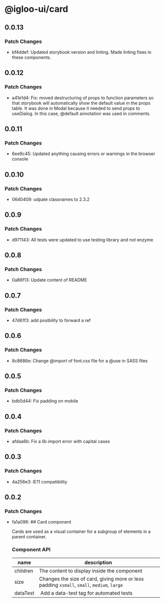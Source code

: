 # @igloo-ui/card

## 0.0.13

### Patch Changes

- bf4ddef: Updated storybook version and linting. Made linting fixes in these components.

## 0.0.12

### Patch Changes

- a41e1d4: Fix: moved destructuring of props to function parameters so that storybook will automatically show the default value in the props table. It was done in Modal because it needed to send props to useDialog. In this case, @default annotation was used in comments.

## 0.0.11

### Patch Changes

- 6ee9c45: Updated anything causing errors or warnings in the browser console

## 0.0.10

### Patch Changes

- 0640409: udpate classnames to 2.3.2

## 0.0.9

### Patch Changes

- d971143: All tests were updated to use testing library and not enzyme

## 0.0.8

### Patch Changes

- 0a86f13: Update content of README

## 0.0.7

### Patch Changes

- 47d61f3: add posibility to forward a ref

## 0.0.6

### Patch Changes

- 8c8686e: Change @import of font.css file for a @use in SASS files

## 0.0.5

### Patch Changes

- bdb5d44: Fix padding on mobile

## 0.0.4

### Patch Changes

- afdaa6b: Fix a lib import error with capital cases

## 0.0.3

### Patch Changes

- 4a256e3: IE11 compatibility

## 0.0.2

### Patch Changes

- fa1a096: ## Card component

  Cards are used as a visual container for a subgroup of elements in a parent container.

  ### Component API

  | name     | description                                                                                |
  | -------- | ------------------------------------------------------------------------------------------ |
  | children | The content to display inside the component                                                |
  | size     | Changes the size of card, giving more or less padding `xsmall`, `small`, `medium`, `large` |
  | dataTest |  Add a data-test tag for automated tests                                                   |

